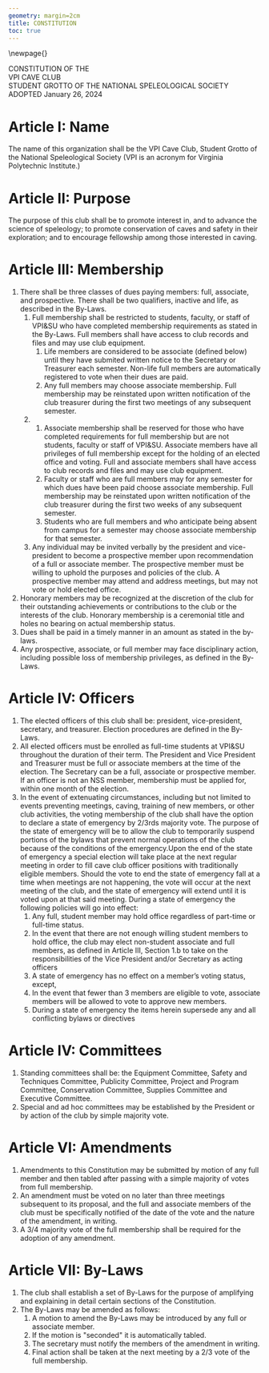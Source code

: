 ```yaml
---
geometry: margin=2cm
title: CONSTITUTION
toc: true
---
```

\newpage{}

CONSTITUTION OF THE  
VPI CAVE CLUB  
STUDENT GROTTO OF THE NATIONAL SPELEOLOGICAL SOCIETY  
ADOPTED January 26, 2024


# Article I: Name
The name of this organization shall be the VPI Cave Club, Student Grotto of the National Speleological Society (VPI is an acronym for Virginia Polytechnic Institute.)

# Article II: Purpose
The purpose of this club shall be to promote interest in, and to advance the science of speleology; to promote conservation of caves and safety in their exploration; and to encourage fellowship among those interested in caving.

# Article III: Membership
1. There shall be three classes of dues paying members: full, associate, and prospective. There shall be two qualifiers, inactive and life, as described in the By-Laws.
    1. Full membership shall be restricted to students, faculty, or staff of VPI&SU who have completed membership requirements as stated in the By-Laws. Full members shall have access to club records and files and may use club equipment.
        1. Life members are considered to be associate (defined below) until they have submited written notice to the Secretary or Treasurer each semester. Non-life full members are automatically registered to vote when their dues are paid.
        1. Any full members may choose associate membership. Full membership may be reinstated upon written notification of the club treasurer during the first two meetings of any subsequent semester.
    1.  1. Associate membership shall be reserved for those who have completed requirements for full membership but are not students, faculty or staff of VPI&SU. Associate members have all privileges of full membership except for the holding of an elected office and voting. Full and associate members shall have access to club records and files and may use club equipment.
        1. Faculty or staff who are full members may for any semester for which dues have been paid choose associate membership. Full membership may be reinstated upon written notification of the club treasurer during the first two weeks of any subsequent semester.
        1. Students who are full members and who anticipate being absent from campus for a semester may choose associate membership for that semester.
    1. Any individual may be invited verbally by the president and vice-president to become a prospective member upon recommendation of a full or associate member. The prospective member must be willing to uphold the purposes and policies of the club. A prospective member may attend and address meetings, but may not vote or hold elected office.
1. Honorary members may be recognized at the discretion of the club for their outstanding achievements or contributions to the club or the interests of the club. Honorary membership is a ceremonial title and holes no bearing on actual membership status.
1. Dues shall be paid in a timely manner in an amount as stated in the by-laws.
1. Any prospective, associate, or full member may face disciplinary action, including possible loss of membership privileges, as defined in the By-Laws.

# Article IV: Officers
1. The elected officers of this club shall be: president, vice-president, secretary, and treasurer. Election procedures are defined in the By-Laws.
1. All elected officers must be enrolled as full-time students at VPI&SU throughout the duration of their term. The President and Vice President and Treasurer must be full or associate members at the time of the election. The Secretary can be a full, associate or prospective member. If an officer is not an NSS member, membership must be applied for, within one month of the election.
1. In the event of extenuating circumstances, including but not limited to events preventing meetings, caving, training of new members, or other club activities, the voting membership of the club shall have the option to declare a state of emergency by 2/3rds majority vote. The purpose of the state of emergency will be to allow the club to temporarily suspend portions of the bylaws that prevent normal operations of the club because of the conditions of the emergency.Upon the end of the state of emergency a special election will take place at the next regular meeting in order to fill cave club officer positions with traditionally eligible members. Should the vote to end the state of emergency fall at a time when meetings are not happening, the vote will occur at the next meeting of the club, and the state of emergency will extend until it is voted upon at that said meeting. During a state of emergency the following policies will go into effect:
    1. Any full, student member may hold office regardless of part-time or full-time status.
    1. In the event that there are not enough willing student members to hold office, the club may elect non-student associate and full members, as defined in Article III, Section 1.b to take on the responsibilities of the Vice President and/or Secretary as acting officers
    1. A state of emergency has no effect on a member’s voting status, except,
    1. In the event that fewer than 3 members are eligible to vote, associate members will be allowed to vote to approve new members.
    1. During a state of emergency the items herein supersede any and all conflicting bylaws or directives

# Article IV: Committees
1. Standing committees shall be: the Equipment Committee, Safety and Techniques Committee, Publicity Committee, Project and Program Committee, Conservation Committee, Supplies Committee and Executive Committee.
1. Special and ad hoc committees may be established by the President or by action of the club by simple majority vote.

# Article VI: Amendments
1. Amendments to this Constitution may be submitted by motion of any full member and then tabled after passing with a simple majority of votes from full membership.
1. An amendment must be voted on no later than three meetings subsequent to its proposal, and the full and associate members of the club must be specifically notified of the date of the vote and the nature of the amendment, in writing.
1. A 3/4 majority vote of the full membership shall be required for the adoption of any amendment.

# Article VII: By-Laws
1. The club shall establish a set of By-Laws for the purpose of amplifying and explaining in detail certain sections of the Constitution.
1. The By-Laws may be amended as follows:
    1. A motion to amend the By-Laws may be introduced by any full or associate member.
    1. If the motion is "seconded" it is automatically tabled.
    1. The secretary must notify the members of the amendment in writing.
    1. Final action shall be taken at the next meeting by a 2/3 vote of the full membership.
